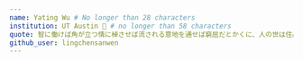 ```yaml
---
name: Yating Wu # No longer than 28 characters
institution: UT Austin 🚩 # no longer than 58 characters
quote: 智に働けば角が立つ情に棹させば流される意地を通せば窮屈だとかくに、人の世は住みにくい # no longer than 100 characters, avoid using quotes(") to guarantee the format remains the same.
github_user: lingchensanwen
---
```

